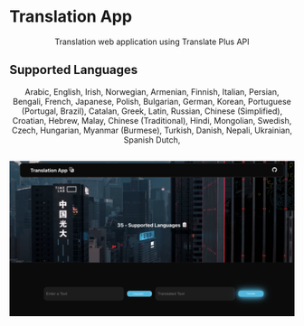 # Translation App
<p align="center">
Translation web application using Translate Plus API

## Supported Languages

<p align="center">
Arabic,                  English,     Irish,               Norwegian,
Armenian,                Finnish,     Italian,             Persian,
Bengali,                 French,      Japanese,            Polish,
Bulgarian,               German,      Korean,              Portuguese (Portugal, Brazil),
Catalan,                 Greek,       Latin,               Russian,
Chinese (Simplified),    Croatian,    Hebrew,              Malay,            
Chinese (Traditional),   Hindi,       Mongolian,           Swedish,
Czech,                   Hungarian,   Myanmar (Burmese),   Turkish,
Danish,                  Nepali,      Ukrainian,           Spanish
Dutch,                  

##

<img src='./src/Images/webapp.png'/>

